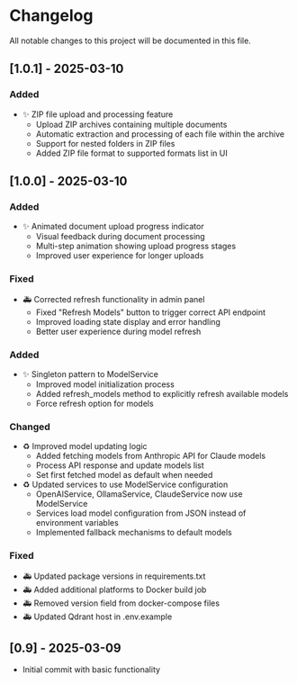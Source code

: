 # Changelog

All notable changes to this project will be documented in this file.

## [1.0.1] - 2025-03-10

### Added
- ✨ ZIP file upload and processing feature
  - Upload ZIP archives containing multiple documents
  - Automatic extraction and processing of each file within the archive
  - Support for nested folders in ZIP files
  - Added ZIP file format to supported formats list in UI

## [1.0.0] - 2025-03-10

### Added
- ✨ Animated document upload progress indicator
  - Visual feedback during document processing
  - Multi-step animation showing upload progress stages
  - Improved user experience for longer uploads

### Fixed
- 🚑 Corrected refresh functionality in admin panel
  - Fixed "Refresh Models" button to trigger correct API endpoint
  - Improved loading state display and error handling
  - Better user experience during model refresh

### Added
- ✨ Singleton pattern to ModelService
  - Improved model initialization process
  - Added refresh_models method to explicitly refresh available models
  - Force refresh option for models

### Changed
- ♻️ Improved model updating logic
  - Added fetching models from Anthropic API for Claude models
  - Process API response and update models list
  - Set first fetched model as default when needed
- ♻️ Updated services to use ModelService configuration
  - OpenAIService, OllamaService, ClaudeService now use ModelService
  - Services load model configuration from JSON instead of environment variables
  - Implemented fallback mechanisms to default models

### Fixed
- 🚑 Updated package versions in requirements.txt
- 🚑 Added additional platforms to Docker build job
- 🚑 Removed version field from docker-compose files
- 🚑 Updated Qdrant host in .env.example

## [0.9] - 2025-03-09

- Initial commit with basic functionality